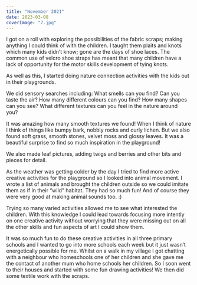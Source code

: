 ```yaml
---
title: "November 2021"
date: 2023-03-08
coverImage: "7.jpg"
---
```


I got on a roll with exploring the possibilities of the fabric scraps; making anything I could think of with the children. I taught them plaits and knots which many kids didn’t know; gone are the days of shoe laces. The common use of velcro shoe straps has meant that many children have a lack of opportunity for the motor skills development of tying knots. 

As well as this, I started doing nature connection activities with the kids out in their playgrounds.

We did sensory searches including: What smells can you find? Can you taste the air? How many different colours can you find? How many shapes can you see? What different textures can you feel in the nature around you? 

It was amazing how many smooth textures we found! When I think of nature I think of things like bumpy bark, nobbly rocks and curly lichen. But we also found soft grass, smooth stones, velvet moss and glossy leaves. It was a beautiful surprise to find so much inspiration in the playground! 

We also made leaf pictures, adding twigs and berries and other bits and pieces for detail.

As the weather was getting colder by the day I tried to find more active creative activities for the playground so I looked into animal movement. I wrote a list of animals and brought the children outside so we could imitate them as if in their “wild” habitat. They had so much fun! And of course they were very good at making animal sounds too. :)

Trying so many varied activities allowed me to see what interested the children. With this knowledge I could lead towards focusing more intently on one creative activity without worrying that they were missing out on all the other skills and fun aspects of art I could show them.

It was so much fun to do these creative activities in all three primary schools and I wanted to go into more schools each week but it just wasn’t energetically possible for me. Whilst on a walk in my village I got chatting with a neighbour who homeschools one of her children and she gave me the contact of another mum who home schools her children. So I soon went to their houses and started with some fun drawing activities! We then did some textile work with the scraps.
